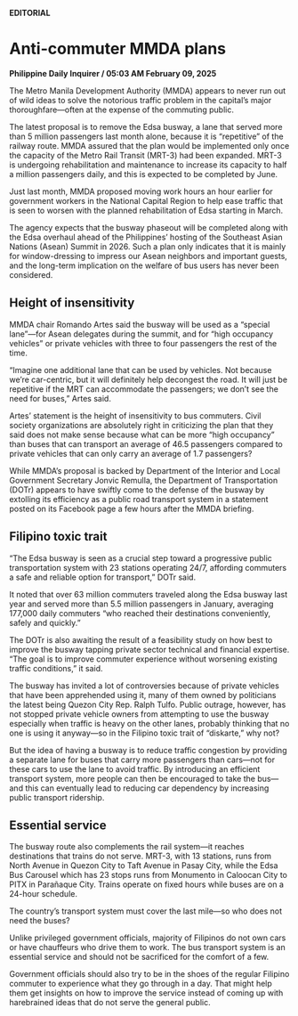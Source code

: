 **EDITORIAL**

# Anti-commuter MMDA plans

****Philippine Daily Inquirer / 05:03 AM February 09, 2025****

The Metro Manila Development Authority (MMDA) appears to never run out of wild ideas to solve the notorious traffic problem in the capital’s major thoroughfare—often at the expense of the commuting public.

The latest proposal is to remove the Edsa busway, a lane that served more than 5 million passengers last month alone, because it is “repetitive” of the railway route. MMDA assured that the plan would be implemented only once the capacity of the Metro Rail Transit (MRT-3) had been expanded. MRT-3 is undergoing rehabilitation and maintenance to increase its capacity to half a million passengers daily, and this is expected to be completed by June.

Just last month, MMDA proposed moving work hours an hour earlier for government workers in the National Capital Region to help ease traffic that is seen to worsen with the planned rehabilitation of Edsa starting in March.

The agency expects that the busway phaseout will be completed along with the Edsa overhaul ahead of the Philippines’ hosting of the Southeast Asian Nations (Asean) Summit in 2026. Such a plan only indicates that it is mainly for window-dressing to impress our Asean neighbors and important guests, and the long-term implication on the welfare of bus users has never been considered.

## Height of insensitivity

MMDA chair Romando Artes said the busway will be used as a “special lane”—for Asean delegates during the summit, and for “high occupancy vehicles” or private vehicles with three to four passengers the rest of the time.

“Imagine one additional lane that can be used by vehicles. Not because we’re car-centric, but it will definitely help decongest the road. It will just be repetitive if the MRT can accommodate the passengers; we don’t see the need for buses,” Artes said.

Artes’ statement is the height of insensitivity to bus commuters. Civil society organizations are absolutely right in criticizing the plan that they said does not make sense because what can be more “high occupancy” than buses that can transport an average of 46.5 passengers compared to private vehicles that can only carry an average of 1.7 passengers?

While MMDA’s proposal is backed by Department of the Interior and Local Government Secretary Jonvic Remulla, the Department of Transportation (DOTr) appears to have swiftly come to the defense of the busway by extolling its efficiency as a public road transport system in a statement posted on its Facebook page a few hours after the MMDA briefing.

## Filipino toxic trait

“The Edsa busway is seen as a crucial step toward a progressive public transportation system with 23 stations operating 24/7, affording commuters a safe and reliable option for transport,” DOTr said.

It noted that over 63 million commuters traveled along the Edsa busway last year and served more than 5.5 million passengers in January, averaging 177,000 daily commuters “who reached their destinations conveniently, safely and quickly.”

The DOTr is also awaiting the result of a feasibility study on how best to improve the busway tapping private sector technical and financial expertise. “The goal is to improve commuter experience without worsening existing traffic conditions,” it said.

The busway has invited a lot of controversies because of private vehicles that have been apprehended using it, many of them owned by politicians the latest being Quezon City Rep. Ralph Tulfo. Public outrage, however, has not stopped private vehicle owners from attempting to use the busway especially when traffic is heavy on the other lanes, probably thinking that no one is using it anyway—so in the Filipino toxic trait of “diskarte,” why not?

But the idea of having a busway is to reduce traffic congestion by providing a separate lane for buses that carry more passengers than cars—not for these cars to use the lane to avoid traffic. By introducing an efficient transport system, more people can then be encouraged to take the bus—and this can eventually lead to reducing car dependency by increasing public transport ridership.

## Essential service

The busway route also complements the rail system—it reaches destinations that trains do not serve. MRT-3, with 13 stations, runs from North Avenue in Quezon City to Taft Avenue in Pasay City, while the Edsa Bus Carousel which has 23 stops runs from Monumento in Caloocan City to PITX in Parañaque City. Trains operate on fixed hours while buses are on a 24-hour schedule.

The country’s transport system must cover the last mile—so who does not need the buses?

Unlike privileged government officials, majority of Filipinos do not own cars or have chauffeurs who drive them to work. The bus transport system is an essential service and should not be sacrificed for the comfort of a few.

Government officials should also try to be in the shoes of the regular Filipino commuter to experience what they go through in a day. That might help them get insights on how to improve the service instead of coming up with harebrained ideas that do not serve the general public.